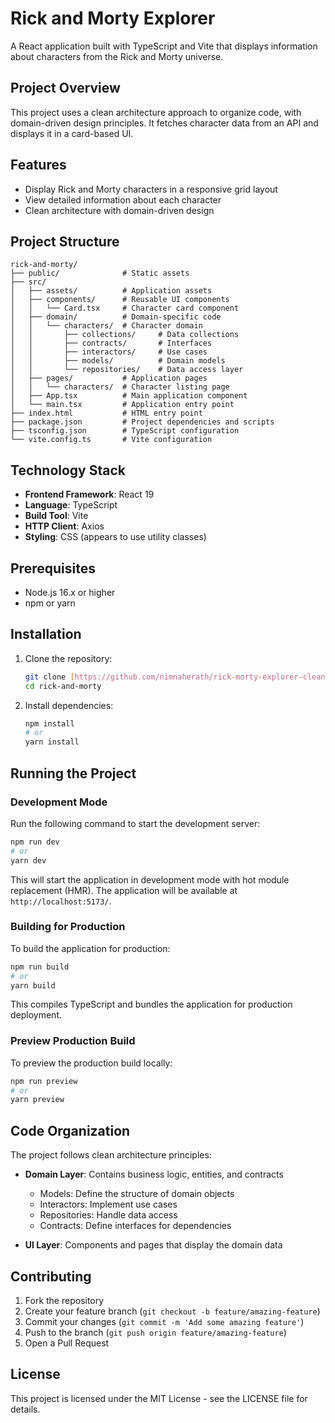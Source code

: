 # Rick and Morty Explorer

A React application built with TypeScript and Vite that displays information about characters from the Rick and Morty universe.

## Project Overview

This project uses a clean architecture approach to organize code, with domain-driven design principles. It fetches character data from an API and displays it in a card-based UI.

## Features

- Display Rick and Morty characters in a responsive grid layout
- View detailed information about each character
- Clean architecture with domain-driven design

## Project Structure

```
rick-and-morty/
├── public/              # Static assets
├── src/
│   ├── assets/          # Application assets
│   ├── components/      # Reusable UI components
│   │   └── Card.tsx     # Character card component
│   ├── domain/          # Domain-specific code
│   │   └── characters/  # Character domain
│   │       ├── collections/     # Data collections
│   │       ├── contracts/       # Interfaces
│   │       ├── interactors/     # Use cases
│   │       ├── models/          # Domain models
│   │       └── repositories/    # Data access layer
│   ├── pages/           # Application pages
│   │   └── characters/  # Character listing page
│   ├── App.tsx          # Main application component
│   └── main.tsx         # Application entry point
├── index.html           # HTML entry point
├── package.json         # Project dependencies and scripts
├── tsconfig.json        # TypeScript configuration
└── vite.config.ts       # Vite configuration
```

## Technology Stack

- **Frontend Framework**: React 19
- **Language**: TypeScript
- **Build Tool**: Vite
- **HTTP Client**: Axios
- **Styling**: CSS (appears to use utility classes)

## Prerequisites

- Node.js 16.x or higher
- npm or yarn

## Installation

1. Clone the repository:
   ```bash
   git clone [https://github.com/nimnaherath/rick-morty-explorer-clean-arch]
   cd rick-and-morty
   ```

2. Install dependencies:
   ```bash
   npm install
   # or
   yarn install
   ```

## Running the Project

### Development Mode

Run the following command to start the development server:

```bash
npm run dev
# or
yarn dev
```

This will start the application in development mode with hot module replacement (HMR).
The application will be available at `http://localhost:5173/`.

### Building for Production

To build the application for production:

```bash
npm run build
# or
yarn build
```

This compiles TypeScript and bundles the application for production deployment.

### Preview Production Build

To preview the production build locally:

```bash
npm run preview
# or
yarn preview
```

## Code Organization

The project follows clean architecture principles:

- **Domain Layer**: Contains business logic, entities, and contracts
  - Models: Define the structure of domain objects
  - Interactors: Implement use cases
  - Repositories: Handle data access
  - Contracts: Define interfaces for dependencies

- **UI Layer**: Components and pages that display the domain data

## Contributing

1. Fork the repository
2. Create your feature branch (`git checkout -b feature/amazing-feature`)
3. Commit your changes (`git commit -m 'Add some amazing feature'`)
4. Push to the branch (`git push origin feature/amazing-feature`)
5. Open a Pull Request

## License

This project is licensed under the MIT License - see the LICENSE file for details.
